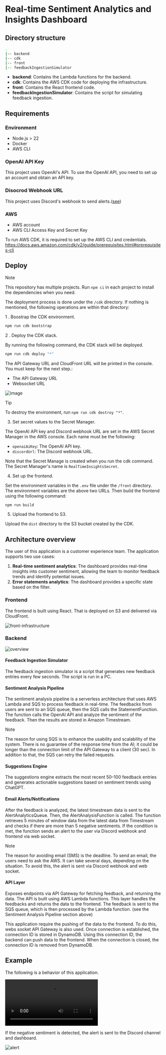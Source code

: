 # Real-time Sentiment Analytics and Insights Dashboard

## Directory structure

```bash
.
|-- backend
|-- cdk
|-- front
|-- feedbackIngestionSimulator
```

* **backend**: Contains the Lambda functions for the backend.
* **cdk**: Contains the AWS CDK code for deploying the infrastructure.
* **front**: Contains the React frontend code.
* **feedbackIngestionSimulator**: Contains the script for simulating feedback ingestion.

## Requirements

### Environment

* Node.js > 22
* Docker
* AWS CLI

### OpenAI API Key

This project uses OpenAI's API.
To use the OpenAI API, you need to set up an account and obtain an API key.

### Disocrod Webhook URL

This project uses Discord's webhook to send alerts.([see](https://support.discord.com/hc/en-us/articles/228383668-Intro-to-Webhooks))

### AWS

* AWS account
* AWS CLI Access Key and Secret Key

To run AWS CDK, it is required to set up the AWS CLI and credentials.
https://docs.aws.amazon.com/cdk/v2/guide/prerequisites.html#prerequisites-cli

## Deploy

> [!NOTE]
> This repository has multiple projects.
> Run `npm ci` in each project to install the dependencies when you need.

The deployment process is done under the `/cdk` directory.
If nothing is mentioned, the following operations are within that directory:

1 . Boostrap the CDK environment.

```bash
npm run cdk bootstrap
```

2 . Deploy the CDK stack.

By running the following command, the CDK stack will be deployed.

```bash
npm run cdk deploy "*"
```

The API Gateway URL and CloudFront URL will be printed in the console.
You must keep for the next step.:

- The API Gateway URL
-  Websocket URL

![image](./img/cdk-output-image.jpg)

> [!TIP]
> To destroy the environment, run `npm run cdk destroy "*"`.

3. Set secret values to the Secret Manager.

The OpenAI API key and Discord webhook URL are set in the AWS Secret Manager in the AWS console.
Each name must be the following:

- `openaiAiKey`: The OpenAI API key.
- `discordUrl`: The Discord webhook URL.

Note that the Secret Manage is created when you run the cdk command.
The Secret Manager's name is `RealTimeInsightsSecret`.

4. Set up the frontend.

Set the environment variables in the `.env` file under the `/front` directory.
The environment variables are the above two URLs.
Then build the frontend using the following command:

```bash
npm run build
```

5. Upload the frontend to S3.

Upload the `dist` directory to the S3 bucket created by the CDK.

## Architecture overview

The user of this application is a customer experience team.
The application supports two use cases:

1. **Real-time sentiment analytics**: The dashboard provides real-time insights into customer sentiment, allowing the team to monitor feedback trends and identify potential issues.
2. **Error statements analytics**: The dashboard provides a specific state based on the filter.

### Frontend

The frontend is built using React.
That is deployed on S3 and delivered via CloudFront.

![front-infrastructure](./img/aws-infrastructure-front.drawio.svg)

### Backend

![overview](./img/aws-infrastructure-overview.drawio.svg)

#### Feedback Ingestion Simulator

The feedback ingestion simulator is a script that generates new feedback entries every few seconds.
The script is run in a PC.

#### Sentiment Analysis Pipeline

The sentiment analysis pipeline is a serverless architecture that uses AWS Lambda and SQS to process feedback in real-time.
The feedbacks from users are sent to an SQS queue, then the SQS calls the StatementFunction.
The function calls the OpenAI API and analyze the sentiment of the feedback.
Then the results are stored in Amazon Timestream.

> [!NOTE]
> The reason for using SQS is to enhance the usability and scalability of the system.
> There is no guarantee of the response time from the AI; it could be longer than the connection limit of the API Gateway to a client (30 sec).
> In addition to that, the SQS can retry the failed requests.

#### Suggestions Engine

The suggestions engine extracts the most recent 50–100 feedback entries and generates actionable suggestions based on sentiment trends using ChatGPT.

#### Email Alerts/Notifications

After the feedback is analyzed, the latest timestream data is sent to the AlertAnalyticsQueue.
Then, the AlertAnalysisFunction is called.
The function retrieves 5 minutes of window data from the latest data from Timestream and checks if there are more than 5 negative sentiments.
If the condition is met, the function sends an alert to the user via Discord webhook and frontend via web socket.

> [!NOTE]
> The reason for avoiding email (SMS) is the deadline.
> To send an email, the users need to ask the AWS. It can take several days, depending on the situation. 
> To avoid this, the alert is sent via Discord webhook and web socket.

#### API Layer

Exposes endpoints via API Gateway for fetching feedback, and returning the data.
The API is built using AWS Lambda functions.
This layer handles the feedbacks and returns the data to the frontend.
The feedback is sent to the SQS queue, which is then processed by the Lambda function. (see the Sentiment Analysis Pipeline section above)

This application require the pushing of the data to the frontend.
To do this, webs socket API Gateway is also used.
Once connection is established, the connection ID is stored in DynamoDB.
Using this connection ID, the backend can push data to the frontend.
When the connection is closed, the connection ID is removed from DynamoDB.

## Example

The following is a behavior of this application.

![demo](./mov/demo.webm)

If the negative sentiment is detected, the alert is sent to the Discord channel and dashboard.

![alert](./img/alert.png)

